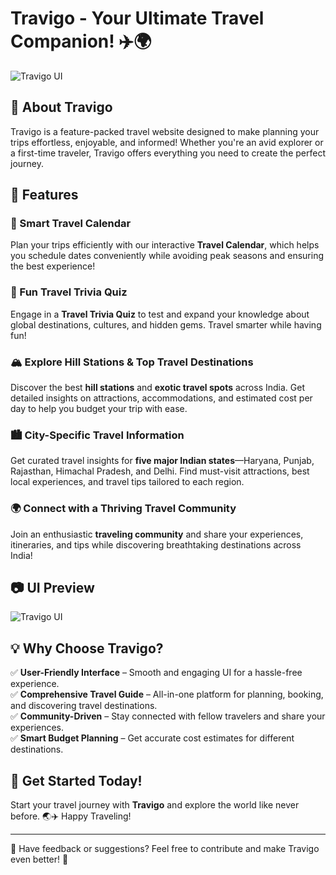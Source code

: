 # Travigo - Your Ultimate Travel Companion! ✈️🌍

![Travigo UI](https://media-hosting.imagekit.io/4a2c15a422cf465b/screenshot_1743406861266.png?Expires=1838014863&Key-Pair-Id=K2ZIVPTIP2VGHC&Signature=p0DA~PZ1YfER9CltXfjcxauEXbVVZa4DHqg-tCP7~N3QgnXDJbkPfeyygD0m9peuPl3t4WSuEkj8S-ZLYgTxLKv8-z6pdbgBrH57D5oH0NN4TiyZED7eQTbhEx~LUYFzyhwy8m1cp1aCl99hX6LruZA7p7qWfmVoiRqntwPIuA3WudURM~sGpmlj~Lv6s5djEgKl0FuBgQM5dpdJAVc4L6JLocY9ICsOq~R~aJDY6YlLdx3q268IWuMheW~JceXL3K9CNeHgCL8UwvCQBDP0a8CkrVJlNN9FCMTyTjGntL3Htf1UzL91Ofi7~XakkrpszI0bIzb6V7NHo-~dtqwedA__)

## 🌟 About Travigo
Travigo is a feature-packed travel website designed to make planning your trips effortless, enjoyable, and informed! Whether you're an avid explorer or a first-time traveler, Travigo offers everything you need to create the perfect journey.

## 🚀 Features

### 📅 Smart Travel Calendar
Plan your trips efficiently with our interactive **Travel Calendar**, which helps you schedule dates conveniently while avoiding peak seasons and ensuring the best experience!

### 🎉 Fun Travel Trivia Quiz
Engage in a **Travel Trivia Quiz** to test and expand your knowledge about global destinations, cultures, and hidden gems. Travel smarter while having fun!

### 🏔️ Explore Hill Stations & Top Travel Destinations
Discover the best **hill stations** and **exotic travel spots** across India. Get detailed insights on attractions, accommodations, and estimated cost per day to help you budget your trip with ease.

### 🏙️ City-Specific Travel Information
Get curated travel insights for **five major Indian states**—Haryana, Punjab, Rajasthan, Himachal Pradesh, and Delhi. Find must-visit attractions, best local experiences, and travel tips tailored to each region.

### 🌍 Connect with a Thriving Travel Community
Join an enthusiastic **traveling community** and share your experiences, itineraries, and tips while discovering breathtaking destinations across India!

## 📷 UI Preview
![Travigo UI](https://media-hosting.imagekit.io/4a2c15a422cf465b/screenshot_1743406861266.png?Expires=1838014863&Key-Pair-Id=K2ZIVPTIP2VGHC&Signature=p0DA~PZ1YfER9CltXfjcxauEXbVVZa4DHqg-tCP7~N3QgnXDJbkPfeyygD0m9peuPl3t4WSuEkj8S-ZLYgTxLKv8-z6pdbgBrH57D5oH0NN4TiyZED7eQTbhEx~LUYFzyhwy8m1cp1aCl99hX6LruZA7p7qWfmVoiRqntwPIuA3WudURM~sGpmlj~Lv6s5djEgKl0FuBgQM5dpdJAVc4L6JLocY9ICsOq~R~aJDY6YlLdx3q268IWuMheW~JceXL3K9CNeHgCL8UwvCQBDP0a8CkrVJlNN9FCMTyTjGntL3Htf1UzL91Ofi7~XakkrpszI0bIzb6V7NHo-~dtqwedA__)

## 💡 Why Choose Travigo?
✅ **User-Friendly Interface** – Smooth and engaging UI for a hassle-free experience.  
✅ **Comprehensive Travel Guide** – All-in-one platform for planning, booking, and discovering travel destinations.  
✅ **Community-Driven** – Stay connected with fellow travelers and share your experiences.  
✅ **Smart Budget Planning** – Get accurate cost estimates for different destinations.  

## 📌 Get Started Today!
Start your travel journey with **Travigo** and explore the world like never before. 🌏✈️ Happy Traveling!

---
💬 Have feedback or suggestions? Feel free to contribute and make Travigo even better! 🚀

